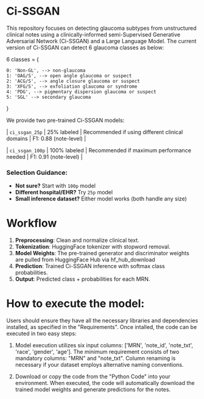 # Ci-SSGAN
This repository focuses on detecting glaucoma subtypes from unstructured clinical notes using a clinically-informed semi-Supervised Generative Adversarial Network (Ci-SSGAN) and a Large Language Model. The current version of Ci-SSGAN can detect 6 glaucoma classes as below:

6 classes = {

    0: 'Non-GL', --> non-glaucoma
    1: 'OAG/S', --> open angle glaucoma or suspect
    2: 'ACG/S', --> angle closure glaucoma or suspect
    3: 'XFG/S', --> exfoliation glaucoma or syndrome
    4: 'PDG', --> pigmentary dispersion glaucoma or suspect
    5: 'SGL' --> secondary glaucoma
}

We provide two pre-trained Ci-SSGAN models:

| `ci_ssgan_25p` | 25% labeled | Recommended if using different clinical domains | F1: 0.88 (note-level) |

| `ci_ssgan_100p` | 100% labeled | Recommended if maximum performance needed | F1: 0.91 (note-level) |

### Selection Guidance:
- **Not sure?** Start with `100p` model
- **Different hospital/EHR?** Try `25p` model  
- **Small inference dataset?** Either model works (both handle any size)

  
# Workflow

1. **Preprocessing**: Clean and normalize clinical text.
2. **Tokenization**: HuggingFace tokenizer with stopword removal.
3. **Model Weights**: The pre-trained generator and discriminator weights are pulled from HuggingFace Hub via hf_hub_download
4. **Prediction**: Trained Ci-SSGAN inference with softmax class probabilities.
5. **Output**: Predicted class + probabilities for each MRN.

# How to execute the model:
Users should ensure they have all the necessary libraries and dependencies installed, as specified in the "Requirements". Once intalled, the code can be executed in two easy steps:

1) Model execution utilizes six input columns: ['MRN', 'note_id', 'note_txt', 'race', 'gender', 'age']. The minimum requirement consists of two mandatory columns: "MRN" and "note_txt". Column renaming is necessary if your dataset employs alternative naming conventions.

2) Download or copy the code from the "Python Code" into your environment. When executed, the code will automatically download the trained model weights and generate predictions for the notes.
